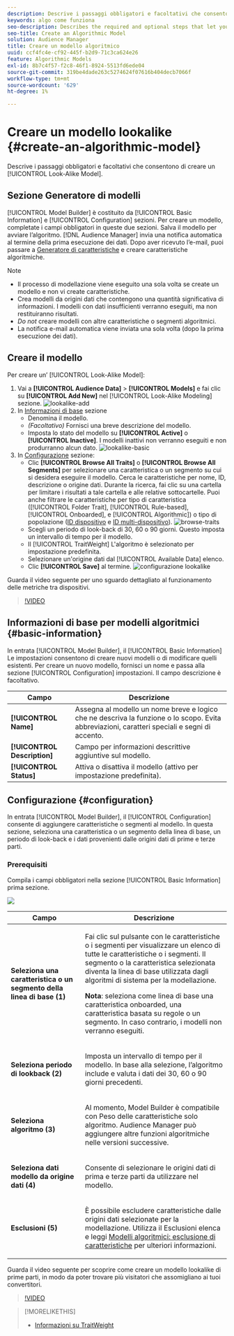 ```yaml
---
description: Descrive i passaggi obbligatori e facoltativi che consentono di creare un modello algoritmico in Model Builder.
keywords: algo come funziona
seo-description: Describes the required and optional steps that let you create an algorithmic model in Model Builder.
seo-title: Create an Algorithmic Model
solution: Audience Manager
title: Creare un modello algoritmico
uuid: ccf4fc4e-cf92-445f-b2d9-71c3ca624e26
feature: Algorithmic Models
exl-id: 8b7c4f57-f2c8-46f1-8924-5513fd6ede04
source-git-commit: 319be4dade263c5274624f07616b404decb7066f
workflow-type: tm+mt
source-wordcount: '629'
ht-degree: 1%

---
```


# Creare un modello lookalike {#create-an-algorithmic-model}

Descrive i passaggi obbligatori e facoltativi che consentono di creare un [!UICONTROL Look-Alike Model].

## Sezione Generatore di modelli

[!UICONTROL Model Builder] è costituito da [!UICONTROL Basic Information] e [!UICONTROL Configuration] sezioni. Per creare un modello, completate i campi obbligatori in queste due sezioni. Salva il modello per avviare l’algoritmo. [!DNL Audience Manager] invia una notifica automatica al termine della prima esecuzione dei dati. Dopo aver ricevuto l’e-mail, puoi passare a [Generatore di caratteristiche](../../features/traits/about-trait-builder.md) e creare caratteristiche algoritmiche.

>[!NOTE]
>
>* Il processo di modellazione viene eseguito una sola volta se create un modello e non vi create caratteristiche.
>* Crea modelli da origini dati che contengono una quantità significativa di informazioni. I modelli con dati insufficienti verranno eseguiti, ma non restituiranno risultati.
>* *Do not* creare modelli con altre caratteristiche o segmenti algoritmici.
>* La notifica e-mail automatica viene inviata una sola volta (dopo la prima esecuzione dei dati).


## Creare il modello

Per creare un’ [!UICONTROL Look-Alike Model]:

1. Vai a **[!UICONTROL Audience Data]** > **[!UICONTROL Models]** e fai clic su **[!UICONTROL Add New]** nel [!UICONTROL Look-Alike Modeling] sezione.
   ![lookalike-add](assets/look-alike-add.png)
1. In [Informazioni di base](../../features/algorithmic-models/create-model.md#basic-information) sezione
   * Denomina il modello.
   * *(Facoltativo)* Fornisci una breve descrizione del modello.
   * Imposta lo stato del modello su **[!UICONTROL Active]** o **[!UICONTROL Inactive]**. I modelli inattivi non verranno eseguiti e non produrranno alcun dato.
      ![lookalike-basic](assets/look-alike-basic.png)
1. In [Configurazione](../../features/algorithmic-models/create-model.md#configuration) sezione:
   * Clic **[!UICONTROL Browse All Traits]** o **[!UICONTROL Browse All Segments]** per selezionare una caratteristica o un segmento su cui si desidera eseguire il modello. Cerca le caratteristiche per nome, ID, descrizione o origine dati. Durante la ricerca, fai clic su una cartella per limitare i risultati a tale cartella e alle relative sottocartelle. Puoi anche filtrare le caratteristiche per tipo di caratteristica ([!UICONTROL Folder Trait], [!UICONTROL Rule-based], [!UICONTROL Onboarded], e [!UICONTROL Algorithmic]) o tipo di popolazione ([ID dispositivo](../../reference/ids-in-aam.md) e [ID multi-dispositivo](../../reference/ids-in-aam.md)).
      ![browse-traits](assets/browse-traits.png)
   * Scegli un periodo di look-back di 30, 60 o 90 giorni. Questo imposta un intervallo di tempo per il modello.
   * Il [!UICONTROL TraitWeight] L&#39;algoritmo è selezionato per impostazione predefinita.
   * Selezionare un&#39;origine dati dal [!UICONTROL Available Data] elenco.
   * Clic **[!UICONTROL Save]** al termine.
      ![configurazione lookalike](assets/look-alike-configuration.png)

Guarda il video seguente per uno sguardo dettagliato al funzionamento delle metriche tra dispositivi.

>[!VIDEO](https://experienceleague.adobe.com/docs/audience-manager-learn/tutorials/build-and-manage-audiences/profile-merge/understanding-cross-device-metrics-in-audience-manager.html)

## Informazioni di base per modelli algoritmici {#basic-information}

<!-- r_model_basic.xml -->

In entrata [!UICONTROL Model Builder], il [!UICONTROL Basic Information] Le impostazioni consentono di creare nuovi modelli o di modificare quelli esistenti. Per creare un nuovo modello, fornisci un nome e passa alla sezione [!UICONTROL Configuration] impostazioni. Il campo descrizione è facoltativo.

| Campo | Descrizione |
|---|---|
| **[!UICONTROL Name]** | Assegna al modello un nome breve e logico che ne descriva la funzione o lo scopo. Evita abbreviazioni, caratteri speciali e segni di accento. |
| **[!UICONTROL Description]** | Campo per informazioni descrittive aggiuntive sul modello. |
| **[!UICONTROL Status]** | Attiva o disattiva il modello (attivo per impostazione predefinita). |

## Configurazione {#configuration}

In entrata [!UICONTROL Model Builder], il [!UICONTROL Configuration] consente di aggiungere caratteristiche o segmenti al modello. In questa sezione, seleziona una caratteristica o un segmento della linea di base, un periodo di look-back e i dati provenienti dalle origini dati di prime e terze parti.

<!-- r_model_configuration.xml -->

### Prerequisiti

Compila i campi obbligatori nella sezione [!UICONTROL Basic Information] prima sezione.

![](assets/lam_exclude_traits_numbered.png)

<table id="table_7A6BE5E5498D4776A30323B743954150"> 
 <thead> 
  <tr> 
   <th colname="col1" class="entry"> Campo </th> 
   <th colname="col2" class="entry"> Descrizione </th> 
  </tr> 
 </thead>
 <tbody> 
  <tr> 
   <td colname="col1"> <p><b>Seleziona una caratteristica o un segmento della linea di base (1)</b> </p> </td> 
   <td colname="col2"> <p>Fai clic sul pulsante con le caratteristiche o i segmenti per visualizzare un elenco di tutte le caratteristiche o i segmenti. Il segmento o la caratteristica selezionata diventa la linea di base utilizzata dagli algoritmi di sistema per la modellazione. </p> <p> <p><b>Nota</b>: seleziona come linea di base una caratteristica onboarded, una caratteristica basata su regole o un segmento. In caso contrario, i modelli non verranno eseguiti. </p> </p> </td> 
  </tr> 
  <tr> 
   <td colname="col1"> <p><b>Seleziona periodo di lookback (2)</b> </p> </td> 
   <td colname="col2"> <p>Imposta un intervallo di tempo per il modello. In base alla selezione, l’algoritmo include e valuta i dati dei 30, 60 o 90 giorni precedenti. </p> </td> 
  </tr> 
  <tr> 
   <td colname="col1"> <p><b>Seleziona algoritmo (3)</b> </p> </td> 
   <td colname="col2"> <p>Al momento, Model Builder è compatibile con <span class="keyword"> Peso delle caratteristiche</span> solo algoritmo. <span class="keyword"> Audience Manager</span> può aggiungere altre funzioni algoritmiche nelle versioni successive. </p> </td>
  </tr>
  <tr> 
   <td colname="col1"> <p><b>Seleziona dati modello da origine dati (4)</b> </p> </td> 
   <td colname="col2"> <p>Consente di selezionare le origini dati di prima e terze parti da utilizzare nel modello. </p> </td>
  </tr> 
  <tr> 
   <td colname="col1"> <p><b>Esclusioni (5)</b> </p> </td> 
   <td colname="col2"> <p>È possibile escludere caratteristiche dalle origini dati selezionate per la modellazione. Utilizza il <span class="wintitle"> Esclusioni</span> elenca e leggi <a href="../../features/algorithmic-models/trait-exclusion-algo-models.md"> Modelli algoritmici: esclusione di caratteristiche</a> per ulteriori informazioni. </p> </td>
  </tr> 
 </tbody>
</table>

Guarda il video seguente per scoprire come creare un modello lookalike di prime parti, in modo da poter trovare più visitatori che assomigliano ai tuoi convertitori.

>[!VIDEO](https://video.tv.adobe.com/v/23504/)

>[!MORELIKETHIS]
>
>* [Informazioni su TraitWeight](../../features/algorithmic-models/understanding-models.md#understanding-traitweight)

